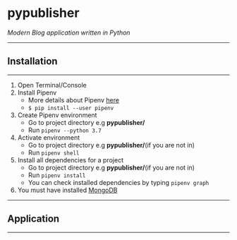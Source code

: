 # pypublisher

*Modern Blog application written in Python*

******************************************************************************
## Installation
******************************************************************************
1. Open Terminal/Console
2. Install Pipenv
    - More details about Pipenv [here](http://docs.pipenv.org/en/latest/)
    - ``$ pip install --user pipenv``
3. Create Pipenv environment
    - Go to project directory e.g **pypublisher/**
    - Run ``pipenv --python 3.7``
4. Activate environment
    - Go to project directory e.g **pypublisher/**(if you are not in)
    - Run ``pipenv shell``
5. Install all dependencies for a project
    - Go to project directory e.g **pypublisher/**(if you are not in)
    - Run ``pipenv install``
    - You can check installed dependencies by typing ``pipenv graph``
6. You must have installed [MongoDB](https://docs.mongodb.com/manual/installation/)


******************************************************************************
## Application
******************************************************************************
